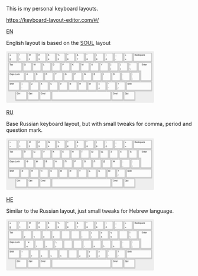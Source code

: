 This is my personal keyboard layouts.

https://keyboard-layout-editor.com/#/

[EN](./keyboard-layout-en.json)

English layout is based on the [SOUL](http://kennetchaz.github.io/symmetric-typing/soul.html) layout

<img src="./keyboard-layout-en.png" width="400">

[RU](./keyboard-layout-ru.json)

Base Russian keyboard layout, but with small tweaks for comma, period and question mark.

<img src="./keyboard-layout-ru.png" width="400">

[HE](./keyboard-layout-he.json)

Similar to the Russian layout, just small tweaks for Hebrew language. 

<img src="./keyboard-layout-he.png" width="400">